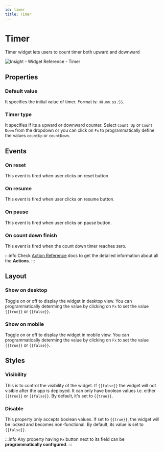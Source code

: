 ```yaml
---
id: timer
title: Timer
---
```

# Timer

Timer widget lets users to count timer both upward and downward

<div style={{textAlign: 'center'}}>

![Insight - Widget Reference - Timer](/img/widgets/timer/timer.png)

</div>

## Properties

### Default value

It specifies the initial value of timer. Format is: `HH.mm.ss.SS`.

### Timer type

It specifies If its a upward or downward counter. Select `Count Up` or `Count Down` from the dropdown or you can click on `Fx` to programmatically define the values `countUp` or `countDown`.

## Events

### On reset
This event is fired when user clicks on reset button.
### On resume
This event is fired when user clicks on resume button.
### On pause
This event is fired when user clicks on pause button.
### On count down finish
This event is fired when the count down timer reaches zero.

:::info
Check [Action Reference](/docs/actions/show-alert) docs to get the detailed information about all the **Actions**.
:::

## Layout

### Show on desktop

Toggle on or off to display the widget in desktop view. You can programmatically determing the value by clicking on `Fx` to set the value `{{true}}` or `{{false}}`.
### Show on mobile

Toggle on or off to display the widget in mobile view. You can programmatically determing the value by clicking on `Fx` to set the value `{{true}}` or `{{false}}`.

## Styles

### Visibility

This is to control the visibility of the widget. If `{{false}}` the widget will not visible after the app is deployed. It can only have boolean values i.e. either `{{true}}` or `{{false}}`. By default, it's set to `{{true}}`.
### Disable

This property only accepts boolean values. If set to `{{true}}`, the widget will be locked and becomes non-functional. By default, its value is set to `{{false}}`.

:::info
Any property having `Fx` button next to its field can be **programmatically configured**.
:::